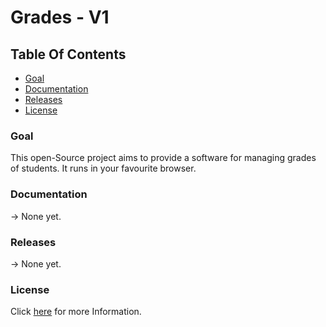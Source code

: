 # Grades - V1

## Table Of Contents
- [Goal](#Goal)
- [Documentation](#Documentation)
- [Releases](#Releases)
- [License](#License)

### Goal

This open-Source project aims to provide a software for managing grades of 
students. It runs in your favourite browser.

### Documentation

&rarr; None yet.

### Releases

&rarr; None yet.

### License

Click [here](https://github.com/BenSt099/Grades/License.md) for more Information.